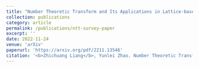 ```yaml
---
title: "Number Theoretic Transform and Its Applications in Lattice-based Cryptosystems: A Survey"
collection: publications
category: article
permalink: /publications/ntt-survey-paper
excerpt: ''
date: 2022-11-24
venue: 'arXiv'
paperurl: 'https://arxiv.org/pdf/2211.13546'
citation: '<b>Zhichuang Liang</b>, Yunlei Zhao. Number Theoretic Transform and Its Applications in Lattice-based Cryptosystems: A Survey. <i>arXiv:2211.13546</i>.'
---
```


